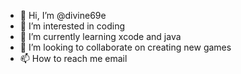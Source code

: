 - 👋 Hi, I’m @divine69e
- 👀 I’m interested in coding
- 🌱 I’m currently learning xcode and java
- 💞️ I’m looking to collaborate on creating new games
- 📫 How to reach me email

<!---
divine69e/divine69e is a ✨ special ✨ repository because its `README.md` (this file) appears on your GitHub profile.
You can click the Preview link to take a look at your changes.
--->
